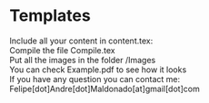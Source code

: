 # Templates

Include all your content in content.tex: <br />
Compile the file  Compile.tex <br />
Put all the images in the folder /Images <br />
You can check Example.pdf to see how it looks <br /> 
If you have any question you can contact me: Felipe[dot]Andre[dot]Maldonado[at]gmail[dot]com <br />